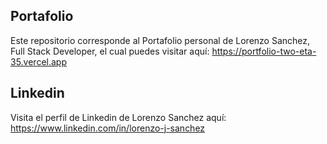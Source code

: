 ## Portafolio

Este repositorio corresponde al Portafolio personal de Lorenzo Sanchez, Full Stack Developer, el cual puedes visitar aquí: https://portfolio-two-eta-35.vercel.app

## Linkedin

Visita el perfil de Linkedin de Lorenzo Sanchez aquí: https://www.linkedin.com/in/lorenzo-j-sanchez